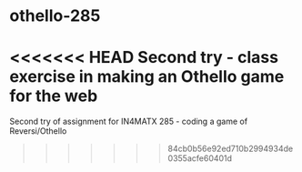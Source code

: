 # othello-285
<<<<<<< HEAD
Second try - class exercise in making an Othello game for the web
=======
Second try of assignment for IN4MATX 285 - coding a game of Reversi/Othello
>>>>>>> 84cb0b56e92ed710b2994934de0355acfe60401d
